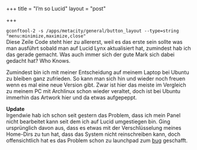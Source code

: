 +++
title = "I’m so Lucid"
layout = "post"

+++

<p><code class="brush:shell">gconftool-2 -s /apps/metacity/general/button_layout --type=string "menu:minimize,maximize,close" </code><br />
Diese Zeile Code steht hier zu allererst, weil es das erste sein sollte was man ausführt sobald man auf Lucid Lynx aktualisiert hat, zumindest hab ich das gerade gemacht. Was auch immer sich der gute Mark sich dabei gedacht hat? Who Knows.</p>
<p>Zumindest bin ich mit meiner Entscheidung auf meinem Laptop bei Ubuntu zu bleiben ganz zufrieden. So kann man sich hin und wieder noch freuen wenn es mal eine neue Version gibt. Zwar ist hier das meiste im Vergleich zu meinem PC mit Archlinux schon wieder veraltet, doch ist bei Ubuntu immerhin das Artwork hier und da etwas aufgepeppt.</p>
<p><strong>Update</strong><br />
Irgendwie hab ich schon seit gestern das Problem, dass ich mein Panel nicht bearbeitet kann seit dem ich auf Lucid umgestiegen bin. Ging ursprünglich davon aus, dass es etwas mit der Verschlüsselung meines Home-Dirs zu tun hat, dass das System nicht reinschreiben kann, doch offensichtlich hat es das Problem schon zu launchpad zum <a href="https://bugs.launchpad.net/ubuntu/+source/gnome-panel/+bug/519583">bug</a> geschafft.</p>
